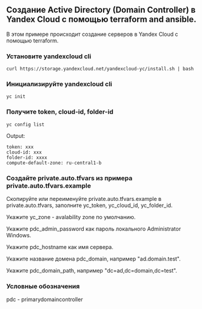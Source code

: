 ## Создание Active Directory (Domain Controller) в Yandex Cloud с помощью terraform and ansible.

В этом примере происходит создание серверов в Yandex Cloud c помощью terraform.


### Установите yandexcloud cli
```
curl https://storage.yandexcloud.net/yandexcloud-yc/install.sh | bash
```

### Инициализируйте yandexcloud cli
```
yc init
```

### Получите token, cloud-id, folder-id
```
yc config list
```
Output:
```
token: xxx
cloud-id: xxx
folder-id: xxxx
compute-default-zone: ru-central1-b
```

### Создайте private.auto.tfvars из примера private.auto.tfvars.example
Скопируйте или переименуйте private.auto.tfvars.example в private.auto.tfvars, заполните yc_token,
yc_cloud_id, yc_folder_id.

Укажите yc_zone - avalability zone по умолчанию.

Укажите pdc_admin_password как пароль локального Administrator Windows. 

Укажите pdc_hostname как имя сервера.

Укажите название домена pdc_domain, например "ad.domain.test".

Укажите pdc_domain_path, например "dc=ad,dc=domain,dc=test".


### Условные обозначения
pdc - primarydomaincontroller
